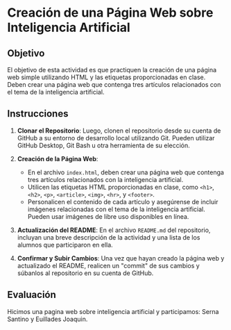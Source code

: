 # Creación de una Página Web sobre Inteligencia Artificial

## Objetivo

El objetivo de esta actividad es que practiquen la creación de una página web simple utilizando HTML y las etiquetas proporcionadas en clase. 
Deben crear una página web que contenga tres artículos relacionados con el tema de la inteligencia artificial.

## Instrucciones


1. **Clonar el Repositorio**: Luego, clonen el repositorio desde su cuenta de GitHub a su entorno de desarrollo local utilizando Git. Pueden utilizar GitHub Desktop, Git Bash u otra herramienta de su elección.

2. **Creación de la Página Web**:
   - En el archivo `index.html`, deben crear una página web que contenga tres artículos relacionados con la inteligencia artificial.
   - Utilicen las etiquetas HTML proporcionadas en clase, como `<h1>`, `<h2>`, `<p>`, `<article>`, `<img>`, `<hr>`, y `<footer>`.
   - Personalicen el contenido de cada artículo y asegúrense de incluir imágenes relacionadas con el tema de la inteligencia artificial. Pueden usar imágenes de libre uso disponibles en línea.

3. **Actualización del README**: En el archivo `README.md` del repositorio, incluyan una breve descripción de la actividad y una lista de los alumnos que participaron en ella.

5. **Confirmar y Subir Cambios**: Una vez que hayan creado la página web y actualizado el README, realicen un "commit" de sus cambios y súbanlos al repositorio en su cuenta de GitHub.

## Evaluación

 Hicimos una pagina web sobre inteligencia artificial y participamos: Serna Santino y Euillades Joaquin.
